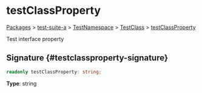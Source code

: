 # testClassProperty

[Packages](/) > [test-suite-a](/test-suite-a/) > [TestNamespace](/test-suite-a/testnamespace-namespace/) > [TestClass](/test-suite-a/testnamespace-namespace/testclass-class/) > [testClassProperty](/test-suite-a/testnamespace-namespace/testclass-class/testclassproperty-property)

Test interface property

## Signature {#testclassproperty-signature}

```typescript
readonly testClassProperty: string;
```

**Type**: string
